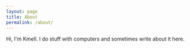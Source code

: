 ```yaml
---
layout: page
title: About
permalink: /about/
---
```


Hi, I'm Kmell. I do stuff with computers and sometimes write about it here.
